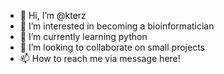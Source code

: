 - 👋 Hi, I’m @kterz
- 👀 I’m interested in becoming a bioinformatician 
- 🌱 I’m currently learning python
- 💞️ I’m looking to collaborate on small projects
- 📫 How to reach me via message here!

<!---
kterz/kterz is a ✨ special ✨ repository because its `README.md` (this file) appears on your GitHub profile.
You can click the Preview link to take a look at your changes.
--->
